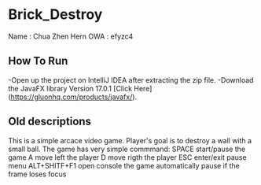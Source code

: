 # Brick_Destroy

Name : Chua Zhen Hern
OWA : efyzc4

## How To Run
-Open up the project on IntelliJ IDEA after extracting the zip file.
-Download the JavaFX library Version 17.0.1 [Click Here] (https://gluonhq.com/products/javafx/).


## Old descriptions
This is a simple arcace video game.
Player's goal is to destroy a wall with a small ball.
The game has  very simple commmand:
SPACE start/pause the game
A move left the player
D move rigth the player
ESC enter/exit pause menu
ALT+SHITF+F1 open console
the game automatically pause if the frame loses focus


